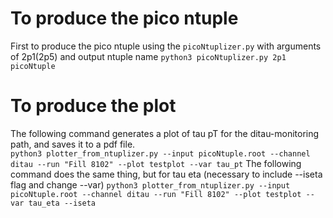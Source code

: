 # To produce the pico ntuple
First to produce the pico ntuple using the `picoNtuplizer.py` with arguments of  2p1(2p5) and output ntuple name
`python3 picoNtuplizer.py 2p1 picoNtuple`

# To produce the plot
The following command generates a plot of tau pT for the ditau-monitoring path, and saves it to a pdf file.  
`python3 plotter_from_ntuplizer.py --input picoNtuple.root --channel ditau --run "Fill 8102" --plot testplot --var tau_pt`
The following command does the same thing, but for tau eta (necessary to include --iseta flag and change --var)
`python3 plotter_from_ntuplizer.py --input picoNtuple.root --channel ditau --run "Fill 8102" --plot testplot --var tau_eta --iseta`
